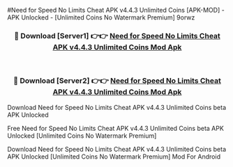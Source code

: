 #Need for Speed No Limits Cheat APK v4.4.3 Unlimited Coins [APK-MOD] - APK Unlocked - [Unlimited Coins No Watermark Premium] 9orwz



<div align="center">

<h3>🔴 Download [Server1] 👉👉 <a href="https://momento.my/?title=Need_for_Speed_No_Limits_Cheat_APK_v4.4.3_Unlimited_Coins">Need for Speed No Limits Cheat APK v4.4.3 Unlimited Coins Mod Apk</a></h3><br>

<h3>🔴 Download [Server2] 👉👉 <a href="https://momento.my/?title=Need_for_Speed_No_Limits_Cheat_APK_v4.4.3_Unlimited_Coins">Need for Speed No Limits Cheat APK v4.4.3 Unlimited Coins Mod Apk</a></h3>
</div>



Download Need for Speed No Limits Cheat APK v4.4.3 Unlimited Coins beta APK Unlocked

Free Need for Speed No Limits Cheat APK v4.4.3 Unlimited Coins beta APK Unlocked [Unlimited Coins No Watermark Premium]

Download Need for Speed No Limits Cheat APK v4.4.3 Unlimited Coins beta APK Unlocked [Unlimited Coins No Watermark Premium] Mod For Android
